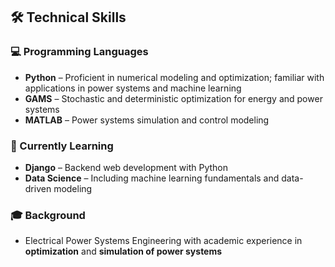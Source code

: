 ## 🛠️ Technical Skills
### 💻 Programming Languages
- **Python** – Proficient in numerical modeling and optimization; familiar with applications in power systems and machine learning
- **GAMS** – Stochastic and deterministic optimization for energy and power systems
- **MATLAB** – Power systems simulation and control modeling
### 🚀 Currently Learning
- **Django** – Backend web development with Python
- **Data Science** – Including machine learning fundamentals and data-driven modeling
### 🎓 Background
- Electrical Power Systems Engineering with academic experience in **optimization** and **simulation of power systems**
